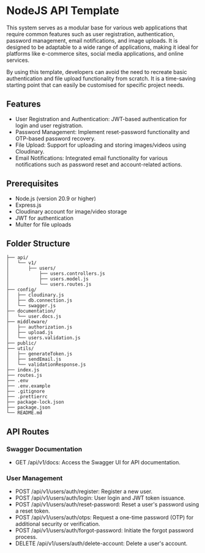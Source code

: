 # NodeJS API Template
This system serves as a modular base for various web applications that require common features such as user registration, authentication, password management, email notifications, and image uploads. It is designed to be adaptable to a wide range of applications, making it ideal for platforms like e-commerce sites, social media applications, and online services.

By using this template, developers can avoid the need to recreate basic authentication and file upload functionality from scratch. It is a time-saving starting point that can easily be customised for specific project needs.

## Features
- User Registration and Authentication: JWT-based authentication for login and user registration.
- Password Management: Implement reset-password functionality and OTP-based password recovery.
- File Upload: Support for uploading and storing images/videos using Cloudinary.
- Email Notifications: Integrated email functionality for various notifications such as password reset and account-related actions.


## Prerequisites
- Node.js (version 20.9 or higher)
- Express.js
- Cloudinary account for image/video storage
- JWT for authentication
- Multer for file uploads

## Folder Structure
```
├── api/
│   └── v1/
│       ├── users/
│           ├── users.controllers.js
│           ├── users.model.js
│           └── users.routes.js
├── config/
│   ├── cloudinary.js
│   ├── db.connection.js
│   └── swagger.js
├── documentation/
│   └── user.docs.js
├── middleware/
│   ├── authorization.js
│   ├── upload.js
│   └── users.validation.js
├── public/
├── utils/
│   ├── generateToken.js
│   ├── sendEmail.js
│   └── validationResponse.js
├── index.js
├── routes.js
├── .env
├── .env.example
├── .gitignore
├── .prettierrc
├── package-lock.json
├── package.json
└── README.md
```

## API Routes

### Swagger Documentation
- GET /api/v1/docs: Access the Swagger UI for API documentation.

### User Management
- POST /api/v1/users/auth/register: Register a new user.
- POST /api/v1/users/auth/login: User login and JWT token issuance.
- POST /api/v1/users/auth/reset-password: Reset a user's password using a reset token.
- POST /api/v1/users/auth/otps: Request a one-time password (OTP) for additional security or verification.
- POST /api/v1/users/auth/forgot-password: Initiate the forgot password process.
- DELETE /api/v1/users/auth/delete-account: Delete a user's account.